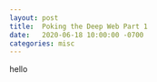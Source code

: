 ```yaml
---
layout: post
title:  Poking the Deep Web Part 1
date:   2020-06-18 10:00:00 -0700
categories: misc
---
```


hello
